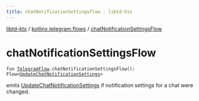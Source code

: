 ```yaml
---
title: chatNotificationSettingsFlow - libtd-ktx
---
```


[libtd-ktx](../index.html) / [kotlinx.telegram.flows](index.html) / [chatNotificationSettingsFlow](./chat-notification-settings-flow.html)

# chatNotificationSettingsFlow

`fun `[`TelegramFlow`](../kotlinx.telegram.core/-telegram-flow/index.html)`.chatNotificationSettingsFlow(): Flow<`[`UpdateChatNotificationSettings`](https://tdlibx.github.io/td/docs/org/drinkless/td/libcore/telegram/TdApi/UpdateChatNotificationSettings.html)`>`

emits [UpdateChatNotificationSettings](https://tdlibx.github.io/td/docs/org/drinkless/td/libcore/telegram/TdApi/UpdateChatNotificationSettings.html) if notification settings for a chat were changed.

